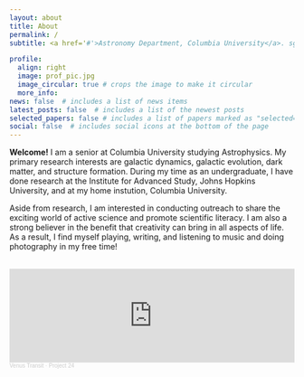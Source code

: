 ```yaml
---
layout: about
title: About
permalink: /
subtitle: <a href='#'>Astronomy Department, Columbia University</a>. sgp2146@columbia.edu

profile:
  align: right
  image: prof_pic.jpg
  image_circular: true # crops the image to make it circular
  more_info: 
news: false  # includes a list of news items
latest_posts: false  # includes a list of the newest posts
selected_papers: false # includes a list of papers marked as "selected={true}"
social: false  # includes social icons at the bottom of the page
---
```


**Welcome!** I am a senior at Columbia University studying Astrophysics. My primary research interests are galactic dynamics, galactic evolution, dark matter, and structure formation. During my time as an undergraduate, I have done research at the Institute for Advanced Study, Johns Hopkins University, and at my home instution, Columbia University.

Aside from research, I am  interested in conducting outreach to share the exciting world of active science and promote scientific literacy. I am also a strong believer in the benefit that creativity can bring in all aspects of life. As a result, I find myself playing, writing, and listening to music and doing photography in my free time!

<br>
<div class="l-page">
    <iframe width="100%" height="166" scrolling="no" frameborder="no" allow="autoplay" src="https://w.soundcloud.com/player/?url=https%3A//api.soundcloud.com/tracks/1067466328&color=%23ff5500&auto_play=false&hide_related=false&show_comments=true&show_user=true&show_reposts=false&show_teaser=true"></iframe><div style="font-size: 10px; color: #cccccc;line-break: anywhere;word-break: normal;overflow: hidden;white-space: nowrap;text-overflow: ellipsis; font-family: Interstate,Lucida Grande,Lucida Sans Unicode,Lucida Sans,Garuda,Verdana,Tahoma,sans-serif;font-weight: 100;"><a href="https://soundcloud.com/gabriel-pfaffman-506009792" title="Venus Transit" target="_blank" style="color: #cccccc; text-decoration: none;">Venus Transit</a> · <a href="https://soundcloud.com/gabriel-pfaffman-506009792/project-25" title="Project 24" target="_blank" style="color: #cccccc; text-decoration: none;">Project 24</a></div>
</div>
<br>
